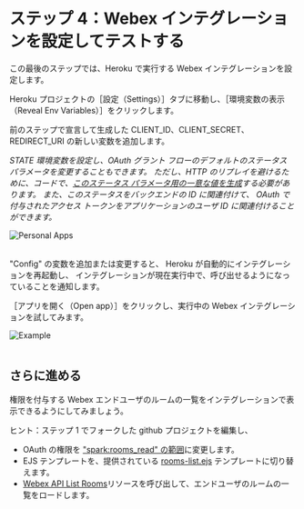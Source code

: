 # ステップ 4：Webex インテグレーションを設定してテストする

この最後のステップでは、Heroku で実行する Webex インテグレーションを設定します。

Heroku プロジェクトの［設定（Settings）］タブに移動し、［環境変数の表示（Reveal Env Variables）］をクリックします。

前のステップで宣言して生成した CLIENT\_ID、CLIENT\_SECRET、REDIRECT\_URI の新しい変数を追加します。

_STATE 環境変数を設定し、OAuth グラント フローのデフォルトのステータス パラメータを変更することもできます。
ただし、HTTP のリプレイを避けるために、コードで、[このステータス パラメータ用の一意な値を生成](https://github.com/CiscoDevNet/spark-integration-sample/blob/master/server.js#L29)する必要があります。
また、このステータスをバックエンドの ID に関連付けて、
OAuth で付与されたアクセス トークンをアプリケーションのユーザ ID に関連付けることができます。_

![Personal Apps](/posts/files/collab-spark-intd-heroku-jp/assets/images/step4-personalapps.png)<br/><br/>


"Config" の変数を追加または変更すると、
Heroku が自動的にインテグレーションを再起動し、
インテグレーションが現在実行中で、呼び出せるようになっていることを通知します。

［アプリを開く（Open app）］をクリックし、実行中の Webex インテグレーションを試してみます。

![Example](/posts/files/collab-spark-intd-heroku-jp/assets/images/step1-oauth.png)<br/><br/>


## さらに進める

権限を付与する Webex エンドユーザのルームの一覧をインテグレーションで表示できるようにしてみましょう。

ヒント：ステップ 1 でフォークした github プロジェクトを編集し、
- OAuth の権限を ["spark:rooms_read" の範囲](https://developer.ciscospark.com/authentication.html)に変更します。
- EJS テンプレートを、提供されている [rooms-list.ejs](https://github.com/CiscoDevNet/spark-integration-sample/blob/master/togofurther/list-rooms.ejs) テンプレートに切り替えます。
- [Webex API List Rooms](https://developer.ciscospark.com/endpoint-rooms-get.html)リソースを呼び出して、エンドユーザのルームの一覧をロードします。
